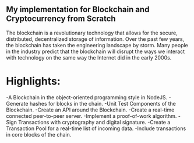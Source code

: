 ## My implementation for Blockchain and Cryptocurrency from Scratch

The blockchain is a revolutionary technology that allows for the secure, distributed, decentralized storage of information. Over the past few years, the blockchain has taken the engineering landscape by storm. Many people in the industry predict that the blockchain will disrupt the ways we interact with technology on the same way the Internet did in the early 2000s.

# Highlights:
-A Blockchain in the object-oriented programming style in NodeJS.
-Generate hashes for blocks in the chain.
-Unit Test Components of the Blockchain.
-Create an API around the Blockchain.
-Create a real-time connected peer-to-peer server.
-Implement a proof-of-work algorithm.
-Sign Transactions with cryptography and digital signature.
-Create a Transaction Pool for a real-time list of incoming data.
-Include transactions in core blocks of the chain.
